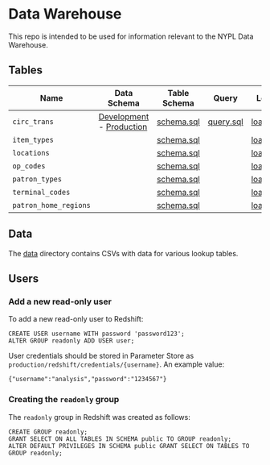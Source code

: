 # Data Warehouse

This repo is intended to be used for information relevant to the NYPL Data Warehouse.

## Tables

Name                  | Data Schema                                                                                                                                                     | Table Schema                                        | Query                                    | Load                                            | Notes
--------------------- | --------------------------------------------------------------------------------------------------------------------------------------------------------------- | --------------------------------------------------- | ---------------------------------------- | ----------------------------------------------- | ------------------------------------
`circ_trans`          | [Development](https://dev-platform.nypl.org/api/v0.1/current-schemas/circ_trans) - [Production](https://platform.nypl.org/api/v0.1/current-schemas/circ_trans)  | [schema.sql](tables/circ_trans/schema.sql)          | [query.sql](tables/circ_trans/query.sql) | [load.sql](tables/circ_trans/load.sql)          | [Notes](tables/circ_trans/README.md)
`item_types`          |                                                                                                                                                                 | [schema.sql](tables/item_types/schema.sql)          |                                          | [load.sql](tables/item_types/load.sql)          |
`locations`           |                                                                                                                                                                 | [schema.sql](tables/locations/schema.sql)           |                                          | [load.sql](tables/locations/load.sql)           |
`op_codes  `          |                                                                                                                                                                 | [schema.sql](tables/op_codes/schema.sql)            |                                          | [load.sql](tables/op_codes/load.sql)            |
`patron_types`        |                                                                                                                                                                 | [schema.sql](tables/patron_types/schema.sql)        |                                          | [load.sql](tables/patron_types/load.sql)        |
`terminal_codes`      |                                                                                                                                                                 | [schema.sql](tables/terminal_codes/schema.sql)      |                                          | [load.sql](tables/terminal_codes/load.sql)      |
`patron_home_regions` |                                                                                                                                                                 | [schema.sql](tables/patron_home_regions/schema.sql) |                                          | [load.sql](tables/patron_home_regions/load.sql) |

## Data

The [data](data) directory contains CSVs with data for various lookup tables.

## Users

### Add a new read-only user

To add a new read-only user to Redshift:

```
CREATE USER username WITH password 'password123';
ALTER GROUP readonly ADD USER user;
```

User credentials should be stored in Parameter Store as `production/redshift/credentials/{username}`. An example value:

```
{"username":"analysis","password":"1234567"}
```

### Creating the `readonly` group

The `readonly` group in Redshift was created as follows:

```
CREATE GROUP readonly;
GRANT SELECT ON ALL TABLES IN SCHEMA public TO GROUP readonly;
ALTER DEFAULT PRIVILEGES IN SCHEMA public GRANT SELECT ON TABLES TO GROUP readonly;
```
